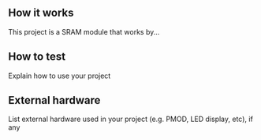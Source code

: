 <!---

This file is used to generate your project datasheet. Please fill in the information below and delete any unused
sections.

You can also include images in this folder and reference them in the markdown. Each image must be less than
512 kb in size, and the combined size of all images must be less than 1 MB.
-->

## How it works

This project is a SRAM module that works by...

## How to test

Explain how to use your project

## External hardware

List external hardware used in your project (e.g. PMOD, LED display, etc), if any
